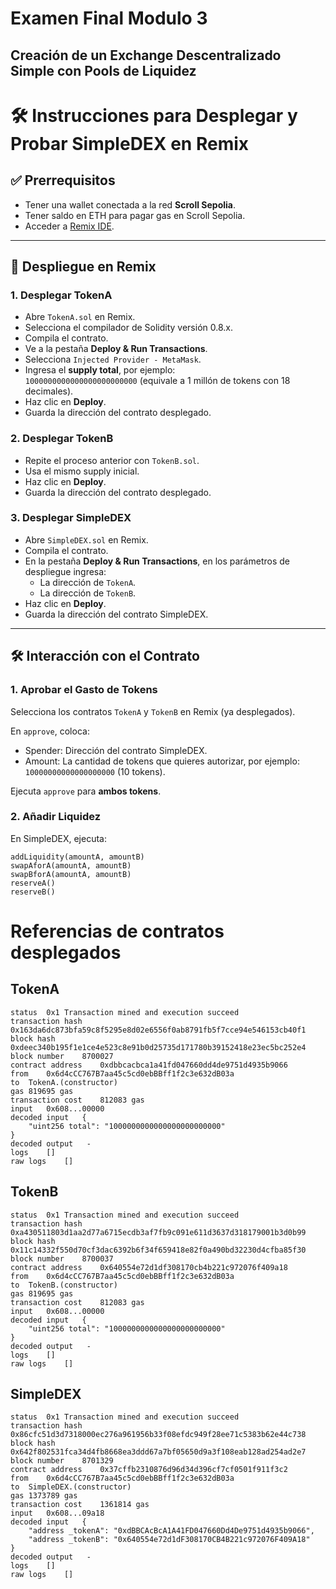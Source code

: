 # Examen Final Modulo 3

## Creación de un Exchange Descentralizado Simple con Pools de Liquidez

# 🛠️ Instrucciones para Desplegar y Probar SimpleDEX en Remix

## ✅ Prerrequisitos

- Tener una wallet conectada a la red **Scroll Sepolia**.
- Tener saldo en ETH para pagar gas en Scroll Sepolia.
- Acceder a [Remix IDE](https://remix.ethereum.org/).

---

## 🚀 Despliegue en Remix

### 1. Desplegar TokenA

- Abre `TokenA.sol` en Remix.
- Selecciona el compilador de Solidity versión 0.8.x.
- Compila el contrato.
- Ve a la pestaña **Deploy & Run Transactions**.
- Selecciona `Injected Provider - MetaMask`.
- Ingresa el **supply total**, por ejemplo:  
  `1000000000000000000000000` (equivale a 1 millón de tokens con 18 decimales).
- Haz clic en **Deploy**.
- Guarda la dirección del contrato desplegado.

### 2. Desplegar TokenB

- Repite el proceso anterior con `TokenB.sol`.
- Usa el mismo supply inicial.
- Haz clic en **Deploy**.
- Guarda la dirección del contrato desplegado.

### 3. Desplegar SimpleDEX

- Abre `SimpleDEX.sol` en Remix.
- Compila el contrato.
- En la pestaña **Deploy & Run Transactions**, en los parámetros de despliegue ingresa:
  - La dirección de `TokenA`.
  - La dirección de `TokenB`.
- Haz clic en **Deploy**.
- Guarda la dirección del contrato SimpleDEX.

---

## 🛠️ Interacción con el Contrato

### 1. Aprobar el Gasto de Tokens

Selecciona los contratos `TokenA` y `TokenB` en Remix (ya desplegados).

En `approve`, coloca:

- Spender: Dirección del contrato SimpleDEX.
- Amount: La cantidad de tokens que quieres autorizar, por ejemplo: `10000000000000000000` (10 tokens).

Ejecuta `approve` para **ambos tokens**.

### 2. Añadir Liquidez

En SimpleDEX, ejecuta:

```solidity
addLiquidity(amountA, amountB)
swapAforA(amountA, amountB)
swapBforA(amountA, amountB)
reserveA()
reserveB()
```

# Referencias de contratos desplegados

## TokenA
```
status	0x1 Transaction mined and execution succeed
transaction hash	0x163da6dc873bfa59c8f5295e8d02e6556f0ab8791fb5f7cce94e546153cb40f1
block hash	0xdeec340b195f1e1ce4e523c8e91b0d25735d171780b39152418e23ec5bc252e4
block number	8700027
contract address	0xdbbcacbca1a41fd047660dd4de9751d4935b9066
from	0x6d4cCC767B7aa45c5cd0ebBBff1f2c3e632dB03a
to	TokenA.(constructor)
gas	819695 gas
transaction cost	812083 gas 
input	0x608...00000
decoded input	{
	"uint256 total": "1000000000000000000000000"
}
decoded output	 - 
logs	[]
raw logs	[]
```

## TokenB
```
status	0x1 Transaction mined and execution succeed
transaction hash	0xa430511803d1aa2d77a6715ecdb3af7fb9c091e611d3637d318179001b3d0b99
block hash	0x11c14332f550d70cf3dac6392b6f34f659418e82f0a490bd32230d4cfba85f30
block number	8700037
contract address	0x640554e72d1df308170cb4b221c972076f409a18
from	0x6d4cCC767B7aa45c5cd0ebBBff1f2c3e632dB03a
to	TokenB.(constructor)
gas	819695 gas
transaction cost	812083 gas 
input	0x608...00000
decoded input	{
	"uint256 total": "1000000000000000000000000"
}
decoded output	 - 
logs	[]
raw logs	[]
```

## SimpleDEX

```
status	0x1 Transaction mined and execution succeed
transaction hash	0x86cfc51d3d7318000ec276a961956b33f08efdc949f28ee71c5383b62e44c738
block hash	0x642f802531fca34d4fb8668ea3ddd67a7bf05650d9a3f108eab128ad254ad2e7
block number	8701329
contract address	0x37cffb2310876d96d34d396cf7cf0501f911f3c2
from	0x6d4cCC767B7aa45c5cd0ebBBff1f2c3e632dB03a
to	SimpleDEX.(constructor)
gas	1373789 gas
transaction cost	1361814 gas 
input	0x608...09a18
decoded input	{
	"address _tokenA": "0xdBBCAcBcA1A41FD047660Dd4De9751d4935b9066",
	"address _tokenB": "0x640554e72d1dF308170CB4B221c972076F409A18"
}
decoded output	 - 
logs	[]
raw logs	[]
```
